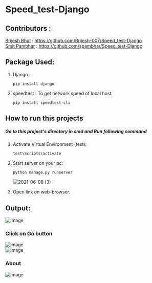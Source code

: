 # Speed_test-Django
## Contributors :
  <a href="https://www.github.com/Brijesh-007">Brijesh Bhut</a> : https://github.com/Brijesh-007/Speed_test-Django<br>
  <a href="https://www.github.com/spambhar">Smit Pambhar</a> : https://github.com/spambhar/Speed_test-Django

## Package Used:

1. Django : 
    ```
    pip install django
    ```

2. speedtest : To get network speed of local host.
    ```
    pip install speedtest-cli
    ```


## How to run this projects 

##### Go to this project's directory in cmd and Run following command
1. Activate Virtual Environment (test):<br>
   ```
   test\Scripts\activate
   ```
   
2. Start server on your pc: <br>
   ```
   python manage.py runserver
   ```
   
   ![2021-06-08 (3)](https://user-images.githubusercontent.com/70934443/121180164-29f09800-c87e-11eb-9d60-4c798c3bdd4d.png)

3. Open link on web-browser.

## Output: 

![image](https://user-images.githubusercontent.com/70934443/121180797-ddf22300-c87e-11eb-8cd2-da1624fc617b.png)
<br>
### Click on Go button
![image](https://user-images.githubusercontent.com/70934443/121181430-a172f700-c87f-11eb-905b-b61859438396.png)
<br>
![image](https://user-images.githubusercontent.com/70934443/121181506-b64f8a80-c87f-11eb-8642-63378aabcf01.png)
<br>
### About 
![image](https://user-images.githubusercontent.com/70934443/121181585-ce270e80-c87f-11eb-8823-80c3372a6159.png)


